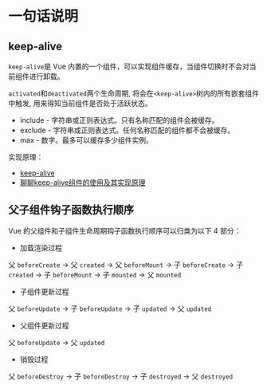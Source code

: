 # 一句话说明

## keep-alive

`keep-alive`是 Vue 内置的一个组件，可以实现组件缓存，当组件切换时不会对当前组件进行卸载。

`activated`和`deactivated`两个生命周期, 将会在`<keep-alive>`树内的所有嵌套组件中触发, 用来得知当前组件是否处于活跃状态。

- include - 字符串或正则表达式。只有名称匹配的组件会被缓存。
- exclude - 字符串或正则表达式。任何名称匹配的组件都不会被缓存。
- max - 数字。最多可以缓存多少组件实例。


实现原理：
- [keep-alive](https://ustbhuangyi.github.io/vue-analysis/v2/extend/keep-alive.html)
- [聊聊keep-alive组件的使用及其实现原理](https://github.com/answershuto/learnVue/blob/master/docs/%E8%81%8A%E8%81%8Akeep-alive%E7%BB%84%E4%BB%B6%E7%9A%84%E4%BD%BF%E7%94%A8%E5%8F%8A%E5%85%B6%E5%AE%9E%E7%8E%B0%E5%8E%9F%E7%90%86.MarkDown)

## 父子组件钩子函数执行顺序

Vue 的父组件和子组件生命周期钩子函数执行顺序可以归类为以下 4 部分：


- 加载渲染过程

父 `beforeCreate` -> 父 `created` -> 父 `beforeMount` -> 子 `beforeCreate` -> 子 `created` -> 子 `beforeMount` -> 子 `mounted` -> 父 `mounted`

- 子组件更新过程

父 `beforeUpdate` -> 子 `beforeUpdate` -> 子 `updated` -> 父 `updated`

- 父组件更新过程

父 `beforeUpdate` -> 父 `updated`

- 销毁过程

父 `beforeDestroy` -> 子 `beforeDestroy` -> 子 `destroyed` -> 父 `destroyed`

